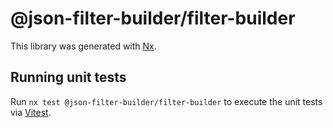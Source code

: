 # @json-filter-builder/filter-builder

This library was generated with [Nx](https://nx.dev).

## Running unit tests

Run `nx test @json-filter-builder/filter-builder` to execute the unit tests via [Vitest](https://vitest.dev/).
